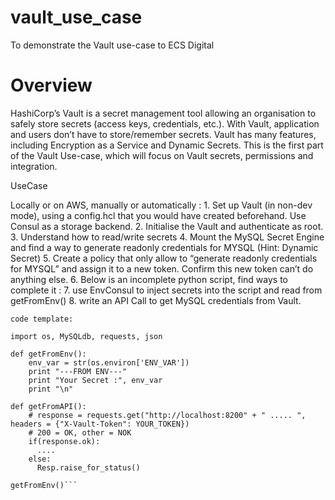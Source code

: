 # vault_use_case
To demonstrate the Vault use-case to ECS Digital

# Overview
HashiCorp’s Vault is a secret management tool allowing an organisation to safely store secrets (access keys, credentials, etc.). With Vault, application and users don’t have to store/remember secrets.
Vault has many features, including Encryption as a Service and Dynamic Secrets. 
This is the first part of the Vault Use-case, which will focus on Vault secrets, permissions and integration.

UseCase

Locally or on AWS, manually or automatically :
    1. Set up Vault (in non-dev mode), using a config.hcl that you would have created beforehand. Use Consul as a storage backend.
    2. Initialise the Vault and authenticate as root.
    3. Understand how to read/write secrets
    4. Mount the MySQL Secret Engine and find a way to generate readonly credentials for MYSQL (Hint: Dynamic Secret)
    5. Create a policy that only allow to “generate readonly credentials for MYSQL” and assign it to a new token. Confirm this new token can’t do anything else.
    6. Below is an incomplete python script, find ways to complete it : 
    7. use EnvConsul to inject secrets into the script and read from getFromEnv()
    8. write an API Call to get MySQL credentials from Vault.

```
code template:

import os, MySQLdb, requests, json

def getFromEnv():
    env_var = str(os.environ['ENV_VAR'])
    print "---FROM ENV---"
    print "Your Secret :", env_var
    print "\n"

def getFromAPI():
    # response = requests.get("http://localhost:8200" + " ..... ", headers = {"X-Vault-Token": YOUR_TOKEN})
    # 200 = OK, other = NOK
    if(response.ok):
      ....
    else:
      Resp.raise_for_status()

getFromEnv()```
